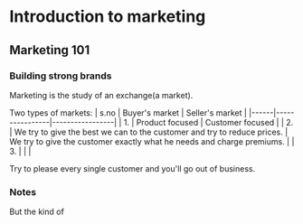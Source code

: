 # Introduction to marketing

## Marketing 101

### Building strong brands
Marketing is the study of an exchange(a market). 

Two types of markets:
| s.no | Buyer's market | Seller's market |
|------|----------------|-----------------|
| 1. | Product focused | Customer focused |
| 2. | We try to give the best we can to the customer and try to reduce prices. | We try to give the customer exactly what he needs and charge premiums. |
| 3. | | |

Try to please every single customer and you'll go out of business.  

### Notes
But the kind of 
